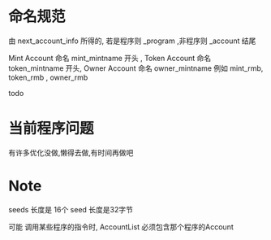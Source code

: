 

# 命名规范

由 next_account_info 所得的, 若是程序则 _program ,非程序则 _account 结尾

Mint Account 命名 mint_mintname 开头 , Token Account 命名 token_mintname 开头, Owner Account 命名 owner_mintname
例如 mint_rmb, token_rmb , owner_rmb

todo

# 当前程序问题
有许多优化没做,懒得去做,有时间再做吧

# Note
seeds 长度是 16个
seed 长度是32字节

可能 调用某些程序的指令时, AccountList 必须包含那个程序的Account
